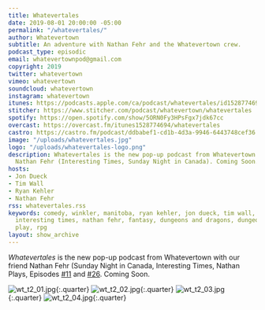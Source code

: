 ```yaml
---
title: Whatevertales
date: 2019-08-01 20:00:00 -05:00
permalink: "/whatevertales/"
author: Whatevertown
subtitle: An adventure with Nathan Fehr and the Whatevertown crew.
podcast_type: episodic
email: whatevertownpod@gmail.com
copyright: 2019
twitter: whatevertown
vimeo: whatevertown
soundcloud: whatevertown
instagram: whatevertown
itunes: https://podcasts.apple.com/ca/podcast/whatevertales/id1528774694
stitcher: https://www.stitcher.com/podcast/whatevertown/whatevertales
spotify: https://open.spotify.com/show/5ORN0Fy3HPsFgx7jdk67cc
overcast: https://overcast.fm/itunes1528774694/whatevertales
castro: https://castro.fm/podcast/ddbabef1-cd1b-4d3a-9946-6443748cef36
image: "/uploads/whatevertales.jpg"
logo: "/uploads/whatevertales-logo.png"
description: Whatevertales is the new pop-up podcast from Whatevertown with our friend
  Nathan Fehr (Interesting Times, Sunday Night in Canada). Coming Soon.
hosts:
- Jon Dueck
- Tim Wall
- Ryan Kehler
- Nathan Fehr
rss: whatevertales.rss
keywords: comedy, winkler, manitoba, ryan kehler, jon dueck, tim wall, whatevertown,
  interesting times, nathan fehr, fantasy, dungeons and dragons, dungeon world, actual
  play, rpg
layout: show_archive
---
```


*Whatevertales* is the new pop-up podcast from Whatevertown with our friend Nathan Fehr (Sunday Night in Canada, Interesting Times, Nathan Plays, Episodes [#11](https://whatevertown.com/episode/11/) and [#26](https://whatevertown.com/episode/s02e03/). Coming Soon.

![wt_t2_01.jpg](/uploads/wt_t2_02.jpg){:.quarter}
![wt_t2_02.jpg](/uploads/wt_t2_02.jpg){:.quarter}
![wt_t2_03.jpg](/uploads/wt_t2_02.jpg){:.quarter}
![wt_t2_04.jpg](/uploads/wt_t2_02.jpg){:.quarter}
